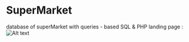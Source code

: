 # SuperMarket
database of superMarket with queries - based SQL &amp; PHP
landing page :
![Alt text](![landingPage](landingPage.png)
)

